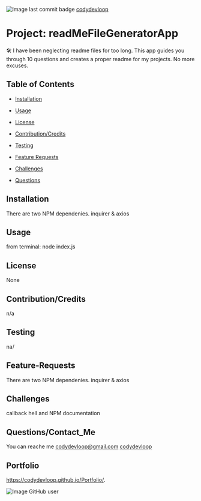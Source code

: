 ![Image last commit badge]( https://img.shields.io/github/last-commit/codydevloop/readMeFileGeneratorApp)
   [codydevloop](codydevloop)
   # Project: readMeFileGeneratorApp 
   
  :hammer_and_wrench: I have been neglecting readme files for too long.   This app guides you through 10 questions and creates a proper readme for my projects.  No more excuses.

   ## Table of Contents
   * [Installation](#installation)
  
   * [Usage](#usage)
   
   * [License](#license)

   * [Contribution/Credits](#Contributions/Credits)
  
   * [Testing](#testing)
 
   * [Feature Requests](#Feature-Requests)
   
   * [Challenges](#challenges)
  
   * [Questions](#questions)

## Installation
There are two NPM dependenies.  inquirer & axios
## Usage
from terminal: node index.js
## License
None
## Contribution/Credits
n/a
## Testing
na/
## Feature-Requests
There are two NPM dependenies.  inquirer & axios
## Challenges
callback hell and NPM documentation
## Questions/Contact_Me
You can reache me codydevloop@gmail.com
[codydevloop](codydevloop)
## Portfolio
https://codydevloop.github.io/Portfolio/.

![Image GitHub user](https://avatars3.githubusercontent.com/u/60554516?v=4)

  